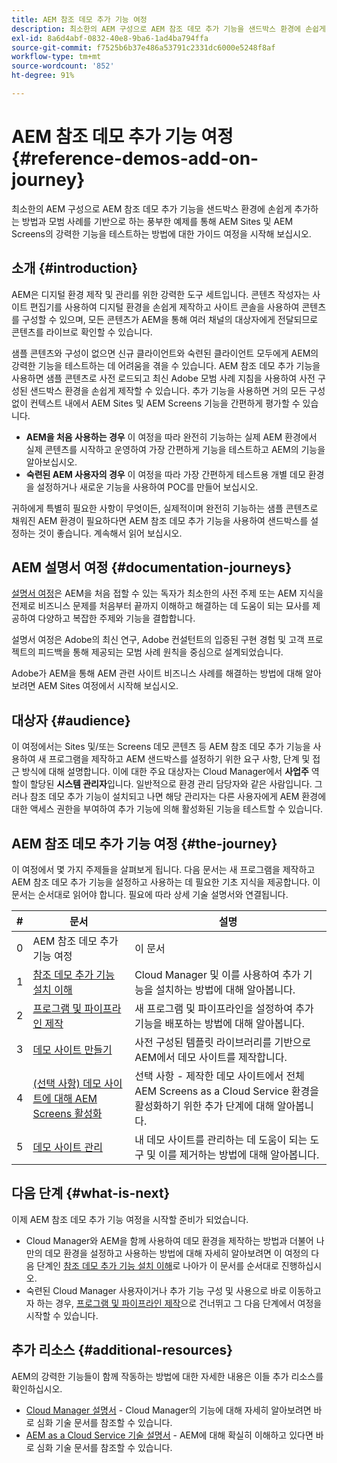```yaml
---
title: AEM 참조 데모 추가 기능 여정
description: 최소한의 AEM 구성으로 AEM 참조 데모 추가 기능을 샌드박스 환경에 손쉽게 추가하는 방법과 모범 사례를 기반으로 하는 풍부한 예제를 통해 AEM의 강력한 기능을 테스트하는 방법에 대한 가이드 여정을 시작해 보십시오.
exl-id: 8a6d4abf-0832-40e8-9ba6-1ad4ba794ffa
source-git-commit: f7525b6b37e486a53791c2331dc6000e5248f8af
workflow-type: tm+mt
source-wordcount: '852'
ht-degree: 91%

---
```


# AEM 참조 데모 추가 기능 여정 {#reference-demos-add-on-journey}

최소한의 AEM 구성으로 AEM 참조 데모 추가 기능을 샌드박스 환경에 손쉽게 추가하는 방법과 모범 사례를 기반으로 하는 풍부한 예제를 통해 AEM Sites 및 AEM Screens의 강력한 기능을 테스트하는 방법에 대한 가이드 여정을 시작해 보십시오.

## 소개 {#introduction}

AEM은 디지털 환경 제작 및 관리를 위한 강력한 도구 세트입니다. 콘텐츠 작성자는 사이트 편집기를 사용하여 디지털 환경을 손쉽게 제작하고 사이트 콘솔을 사용하여 콘텐츠를 구성할 수 있으며, 모든 콘텐츠가 AEM을 통해 여러 채널의 대상자에게 전달되므로 콘텐츠를 라이브로 확인할 수 있습니다.

샘플 콘텐츠와 구성이 없으면 신규 클라이언트와 숙련된 클라이언트 모두에게 AEM의 강력한 기능을 테스트하는 데 어려움을 겪을 수 있습니다. AEM 참조 데모 추가 기능을 사용하면 샘플 콘텐츠로 사전 로드되고 최신 Adobe 모범 사례 지침을 사용하여 사전 구성된 샌드박스 환경을 손쉽게 제작할 수 있습니다. 추가 기능을 사용하면 거의 모든 구성 없이 컨텍스트 내에서 AEM Sites 및 AEM Screens 기능을 간편하게 평가할 수 있습니다.

* **AEM을 처음 사용하는 경우** 이 여정을 따라 완전히 기능하는 실제 AEM 환경에서 실제 콘텐츠를 시작하고 운영하여 가장 간편하게 기능을 테스트하고 AEM의 기능을 알아보십시오.
* **숙련된 AEM 사용자의 경우** 이 여정을 따라 가장 간편하게 테스트용 개별 데모 환경을 설정하거나 새로운 기능을 사용하여 POC를 만들어 보십시오.

귀하에게 특별히 필요한 사항이 무엇이든, 실제적이며 완전히 기능하는 샘플 콘텐츠로 채워진 AEM 환경이 필요하다면 AEM 참조 데모 추가 기능을 사용하여 샌드박스를 설정하는 것이 좋습니다. 계속해서 읽어 보십시오.

## AEM 설명서 여정 {#documentation-journeys}

[설명서 여정](/help/journey-documentation/documentation-journeys.md)은 AEM을 처음 접할 수 있는 독자가 최소한의 사전 주제 또는 AEM 지식을 전제로 비즈니스 문제를 처음부터 끝까지 이해하고 해결하는 데 도움이 되는 묘사를 제공하여 다양하고 복잡한 주제와 기능을 결합합니다.

설명서 여정은 Adobe의 최신 연구, Adobe 컨설턴트의 입증된 구현 경험 및 고객 프로젝트의 피드백을 통해 제공되는 모범 사례 원칙을 중심으로 설계되었습니다.

Adobe가 AEM을 통해 AEM 관련 사이트 비즈니스 사례를 해결하는 방법에 대해 알아보려면 AEM Sites 여정에서 시작해 보십시오.

## 대상자 {#audience}

이 여정에서는 Sites 및/또는 Screens 데모 콘텐츠 등 AEM 참조 데모 추가 기능을 사용하여 새 프로그램을 제작하고 AEM 샌드박스를 설정하기 위한 요구 사항, 단계 및 접근 방식에 대해 설명합니다. 이에 대한 주요 대상자는 Cloud Manager에서 **사업주** 역할이 할당된 **시스템 관리자**&#x200B;입니다. 일반적으로 환경 관리 담당자와 같은 사람입니다. 그러나 참조 데모 추가 기능이 설치되고 나면 해당 관리자는 다른 사용자에게 AEM 환경에 대한 액세스 권한을 부여하여 추가 기능에 의해 활성화된 기능을 테스트할 수 있습니다.

## AEM 참조 데모 추가 기능 여정 {#the-journey}

이 여정에서 몇 가지 주제들을 살펴보게 됩니다. 다음 문서는 새 프로그램을 제작하고 AEM 참조 데모 추가 기능을 설정하고 사용하는 데 필요한 기초 지식을 제공합니다. 이 문서는 순서대로 읽어야 합니다. 필요에 따라 상세 기술 설명서와 연결됩니다.

| # | 문서 | 설명 |
|---|---|---|
| 0 | AEM 참조 데모 추가 기능 여정 | 이 문서 |
| 1 | [참조 데모 추가 기능 설치 이해](installation.md) | Cloud Manager 및 이를 사용하여 추가 기능을 설치하는 방법에 대해 알아봅니다. |
| 2 | [프로그램 및 파이프라인 제작](create-program.md) | 새 프로그램 및 파이프라인을 설정하여 추가 기능을 배포하는 방법에 대해 알아봅니다. |
| 3 | [데모 사이트 만들기](create-site.md) | 사전 구성된 템플릿 라이브러리를 기반으로 AEM에서 데모 사이트를 제작합니다. |
| 4 | [(선택 사항) 데모 사이트에 대해 AEM Screens 활성화](screens.md) | 선택 사항 - 제작한 데모 사이트에서 전체 AEM Screens as a Cloud Service 환경을 활성화하기 위한 추가 단계에 대해 알아봅니다. |
| 5 | [데모 사이트 관리](manage.md) | 내 데모 사이트를 관리하는 데 도움이 되는 도구 및 이를 제거하는 방법에 대해 알아봅니다. |

## 다음 단계 {#what-is-next}

이제 AEM 참조 데모 추가 기능 여정을 시작할 준비가 되었습니다.

* Cloud Manager와 AEM을 함께 사용하여 데모 환경을 제작하는 방법과 더불어 나만의 데모 환경을 설정하고 사용하는 방법에 대해 자세히 알아보려면 이 여정의 다음 단계인 [참조 데모 추가 기능 설치 이해](installation.md)로 나아가 이 문서를 순서대로 진행하십시오.
* 숙련된 Cloud Manager 사용자이거나 추가 기능 구성 및 사용으로 바로 이동하고자 하는 경우, [프로그램 및 파이프라인 제작](create-program.md)으로 건너뛰고 그 다음 단계에서 여정을 시작할 수 있습니다.

## 추가 리소스 {#additional-resources}

AEM의 강력한 기능들이 함께 작동하는 방법에 대한 자세한 내용은 이들 추가 리소스를 확인하십시오.

* [Cloud Manager 설명서](https://experienceleague.adobe.com/docs/experience-manager-cloud-service/onboarding/onboarding-concepts/cloud-manager-introduction.html) - Cloud Manager의 기능에 대해 자세히 알아보려면 바로 심화 기술 문서를 참조할 수 있습니다.
* [AEM as a Cloud Service 기술 설명서](https://experienceleague.adobe.com/docs/experience-manager-cloud-service.html) - AEM에 대해 확실히 이해하고 있다면 바로 심화 기술 문서를 참조할 수 있습니다.
